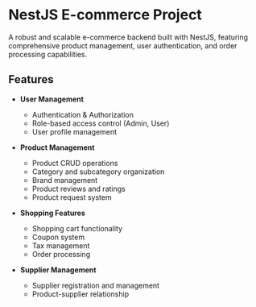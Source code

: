 # NestJS E-commerce Project

A robust and scalable e-commerce backend built with NestJS, featuring comprehensive product management, user authentication, and order processing capabilities.

## Features

- **User Management**
  - Authentication & Authorization
  - Role-based access control (Admin, User)
  - User profile management

- **Product Management**
  - Product CRUD operations
  - Category and subcategory organization
  - Brand management
  - Product reviews and ratings
  - Product request system

- **Shopping Features**
  - Shopping cart functionality
  - Coupon system
  - Tax management
  - Order processing

- **Supplier Management**
  - Supplier registration and management
  - Product-supplier relationship
